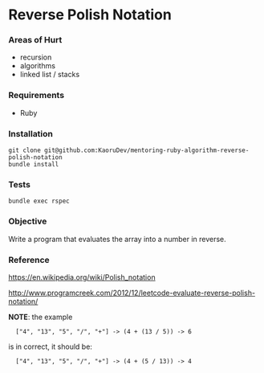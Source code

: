 # Reverse Polish Notation


### Areas of Hurt
- recursion
- algorithms
- linked list / stacks


### Requirements
- Ruby


### Installation
```
git clone git@github.com:KaoruDev/mentoring-ruby-algorithm-reverse-polish-notation
bundle install
```

### Tests
```
bundle exec rspec
```


### Objective

Write a program that evaluates the array into a number in reverse.

### Reference
https://en.wikipedia.org/wiki/Polish_notation

http://www.programcreek.com/2012/12/leetcode-evaluate-reverse-polish-notation/

**NOTE**: the example

```
  ["4", "13", "5", "/", "+"] -> (4 + (13 / 5)) -> 6
```

is in correct, it should be:

```
  ["4", "13", "5", "/", "+"] -> (4 + (5 / 13)) -> 4
```


